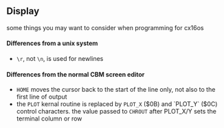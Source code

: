 ## Display

some things you may want to consider when programming for cx16os

#### Differences from a unix system

- `\r`, not `\n`, is used for newlines

#### Differences from the normal CBM screen editor

- `HOME` moves the cursor back to the start of the line only, not also to the first line of output
- the `PLOT` kernal routine is replaced by `PLOT_X` ($0B) and `PLOT_Y` ($0C) control characters. the value passed to `CHROUT` after PLOT_X/Y sets the terminal column or row

